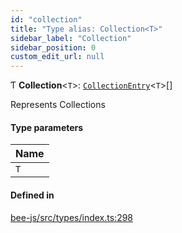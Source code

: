 ```yaml
---
id: "collection"
title: "Type alias: Collection<T>"
sidebar_label: "Collection"
sidebar_position: 0
custom_edit_url: null
---
```


Ƭ **Collection**<`T`\>: [`CollectionEntry`](../interfaces/collectionentry.md)<`T`\>[]

Represents Collections

#### Type parameters

| Name |
| :------ |
| `T` |

#### Defined in

[bee-js/src/types/index.ts:298](https://github.com/ethersphere/bee-js/blob/ae6a776/src/types/index.ts#L298)
